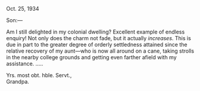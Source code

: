Oct. 25, 1934

Son:—

Am I still delighted in my colonial dwelling? Excellent example of endless enquiry! Not only does the charm not fade, but it actually *increases*. This is due in part to the greater degree of orderly settledness attained since the relative recovery of my aunt—who is now all around on a cane, taking strolls in the nearby college grounds and getting even farther afield with my assistance. .....

Yrs. most obt. hble. Servt.,  
Grandpa.
